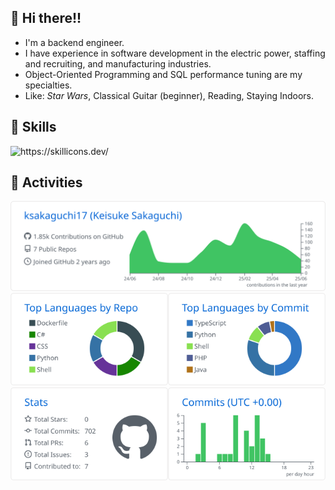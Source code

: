 ## :pray: Hi there!!

- I'm a backend engineer. 
- I have experience in software development in the electric power, staffing and recruiting, and manufacturing industries.
- Object-Oriented Programming and SQL performance tuning are my specialties.
- Like: *Star Wars*, Classical Guitar (beginner), Reading, Staying Indoors.

## :hatching_chick: Skills

<picture>
    <source media="(prefers-color-scheme: dark)" srcset="https://raw.githubusercontent.com/ksakaguchi17/ksakaguchi17/master/skill-icons\icon-dark.svg">
    <source media="(prefers-color-scheme: light)" srcset="https://raw.githubusercontent.com/ksakaguchi17/ksakaguchi17/master/skill-icons\icon-light.svg">
    <img alt="https://skillicons.dev/" src="https://raw.githubusercontent.com/ksakaguchi17/ksakaguchi17/master/skill-icons\icon-dark.svg" />
    <!-- NOTE: picture.source tag cant render all icons -->
    <!-- <source media="(prefers-color-scheme: dark)" srcset="https://skillicons.dev/icons?theme=dark&i=aws,java,js,ts,python,cs,mysql,docker">
    <source media="(prefers-color-scheme: light)" srcset="https://skillicons.dev/icons?theme=light&i=aws,java,js,ts,python,cs,mysql,docker">
    <img alt="https://skillicons.dev/" src="https://skillicons.dev/icons?i=aws,java,js,ts,python,cs,mysql,docker" /> -->
</picture>

## :snail: Activities

<picture>
    <source media="(prefers-color-scheme: dark)" srcset="https://raw.githubusercontent.com/ksakaguchi17/ksakaguchi17/master/profile-summary-card-output/github_dark/0-profile-details.svg">
    <source media="(prefers-color-scheme: light)" srcset="https://raw.githubusercontent.com/ksakaguchi17/ksakaguchi17/master/profile-summary-card-output/github/0-profile-details.svg">
    <img alt="https://github.com/vn7n24fzkq/github-profile-summary-cards" src="https://raw.githubusercontent.com/ksakaguchi17/ksakaguchi17/master/profile-summary-card-output/github/0-profile-details.svg">
</picture>
<div style="display: flex;">
<picture>
    <source media="(prefers-color-scheme: dark)" srcset="https://raw.githubusercontent.com/ksakaguchi17/ksakaguchi17/master/profile-summary-card-output/github_dark/1-repos-per-language.svg">
    <source media="(prefers-color-scheme: light)" srcset="https://raw.githubusercontent.com/ksakaguchi17/ksakaguchi17/master/profile-summary-card-output/github/1-repos-per-language.svg">
    <img style="max-width: 100%;" alt="https://github.com/vn7n24fzkq/github-profile-summary-cards" src="https://raw.githubusercontent.com/ksakaguchi17/ksakaguchi17/master/profile-summary-card-output/github/1-repos-per-language.svg">
</picture>
<picture>
    <source media="(prefers-color-scheme: dark)" srcset="https://raw.githubusercontent.com/ksakaguchi17/ksakaguchi17/master/profile-summary-card-output/github_dark/2-most-commit-language.svg">
    <source media="(prefers-color-scheme: light)" srcset="https://raw.githubusercontent.com/ksakaguchi17/ksakaguchi17/master/profile-summary-card-output/github/2-most-commit-language.svg">
    <img style="max-width: 100%;" alt="https://github.com/vn7n24fzkq/github-profile-summary-cards" src="https://raw.githubusercontent.com/ksakaguchi17/ksakaguchi17/master/profile-summary-card-output/github/2-most-commit-language.svg">
</picture>
</div>
<div style="display: flex;">
<picture>
    <source media="(prefers-color-scheme: dark)" srcset="https://raw.githubusercontent.com/ksakaguchi17/ksakaguchi17/master/profile-summary-card-output/github_dark/3-stats.svg">
    <source media="(prefers-color-scheme: light)" srcset="https://raw.githubusercontent.com/ksakaguchi17/ksakaguchi17/master/profile-summary-card-output/github/3-stats.svg">
    <img style="max-width: 100%;" alt="https://github.com/vn7n24fzkq/github-profile-summary-cards" src="https://raw.githubusercontent.com/ksakaguchi17/ksakaguchi17/master/profile-summary-card-output/github/3-stats.svg">
</picture>
<picture>
    <source media="(prefers-color-scheme: dark)" srcset="https://raw.githubusercontent.com/ksakaguchi17/ksakaguchi17/master/profile-summary-card-output/github_dark/4-productive-time.svg">
    <source media="(prefers-color-scheme: light)" srcset="https://raw.githubusercontent.com/ksakaguchi17/ksakaguchi17/master/profile-summary-card-output/github/4-productive-time.svg">
    <img style="max-width: 100%;" alt="https://github.com/vn7n24fzkq/github-profile-summary-cards" src="https://raw.githubusercontent.com/ksakaguchi17/ksakaguchi17/master/profile-summary-card-output/github/4-productive-time.svg">
</picture>
</div>
